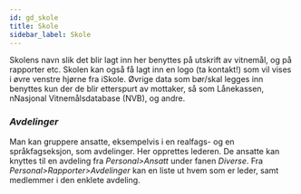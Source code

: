 ```yaml
---
id: gd_skole
title: Skole
sidebar_label: Skole
---
```

Skolens navn slik det blir lagt inn her benyttes på utskrift av vitnemål, og på rapporter etc.  Skolen kan også få lagt inn en logo (ta kontakt!) som vil vises i øvre venstre hjørne fra iSkole. Øvrige data som bør/skal legges inn benyttes kun der de blir etterspurt av mottaker, så som Lånekassen, nNasjonal Vitnemålsdatabase (NVB), og andre.

### _Avdelinger_
Man kan gruppere ansatte, eksempelvis i en realfags- og en språkfagseksjon, som avdelinger. Her opprettes lederen. De ansatte kan knyttes til en avdeling fra _Personal>Ansatt_ under fanen _Diverse_. Fra _Personal>Rapporter>Avdelinger_ kan en liste ut hvem som er leder, samt medlemmer i den enklete avdeling.
